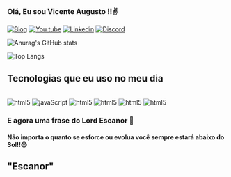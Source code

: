 
### Olá, Eu sou Vicente Augusto !!✌️

[![Blog ](https://img.shields.io/badge/Instagram-E4405F?style=for-the-badge&logo=instagram&logoColor=white)](https://www.instagram.com/vicente_.9/)
[![You tube](https://img.shields.io/badge/YouTube-FF0000?style=for-the-badge&logo=youtube&logoColor=white)](https://www.youtube.com/@FunPlayTop10)
[![Linkedin ]( https://img.shields.io/badge/LinkedIn-0077B5?style=for-the-badge&logo=linkedin&logoColor=white)](https://www.linkedin.com/in/vicente-augusto-4989b8297//)
[![Discord](https://img.shields.io/badge/Discord-7289DA?style=for-the-badge&logo=discord&logoColor=white)](https://discord.com//)

![Anurag's GitHub stats](https://github-readme-stats.vercel.app/api?username=vicenteaugusto9&show_icons=true&theme=radical)

![Top Langs](https://github-readme-stats.vercel.app/api/top-langs/?username=vicenteaugusto9&layout=compact)

## Tecnologias que eu uso no meu dia 

<div style="display:inline_block"> <br/>
<img aling="center" alt=html5 src="https://img.shields.io/badge/HTML5-E34F26?style=for-the-badge&logo=html5&logoColor=white"/>
<img aling="center" alt=javaScript src=https://img.shields.io/badge/JavaScript-F7DF1E?style=for-the-badge&logo=javascript&logoColor=black/>
<img aling="center" alt=html5 src="https://img.shields.io/badge/Node.js-43853D?style=for-the-badge&logo=node.js&logoColor=whitelogoColor=white"/>
<img aling="center" alt=html5 src="https://img.shields.io/badge/TypeScript-007ACC?style=for-the-badge&logo=typescript&logoColor=white"/>
<img aling="center" alt=html5 src="https://img.shields.io/badge/CSS3-1572B6?style=for-the-badge&logo=css3&logoColor=white"/>
<img aling="center" alt=html5 src="https://img.shields.io/badge/React-20232A?style=for-the-badge&logo=react&logoColor=61DAFBe"/>
</div>



### E agora uma frase do Lord Escanor  🤫

#### Não importa o quanto se esforce ou evolua você sempre estará abaixo do Sol!!😎

## "Escanor"
